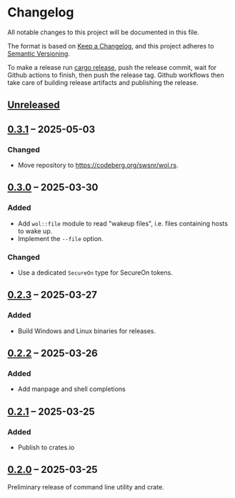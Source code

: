 # Changelog

All notable changes to this project will be documented in this file.

The format is based on [Keep a Changelog](https://keepachangelog.com/en/1.1.0/),
and this project adheres to
[Semantic Versioning](https://semver.org/spec/v2.0.0.html).

To make a release run [cargo release](https://github.com/crate-ci/cargo-release),
push the release commit, wait for Github actions to finish, then push the release tag.
Github workflows then take care of building release artifacts and publishing the release.

## [Unreleased]

## [0.3.1] – 2025-05-03

### Changed
- Move repository to <https://codeberg.org/swsnr/wol.rs>.

## [0.3.0] – 2025-03-30

### Added
- Add `wol::file` module to read "wakeup files", i.e. files containing hosts to wake up.
- Implement the `--file` option.

### Changed
- Use a dedicated `SecureOn` type for SecureOn tokens.

## [0.2.3] – 2025-03-27

### Added
- Build Windows and Linux binaries for releases.

## [0.2.2] – 2025-03-26

### Added
- Add manpage and shell completions

## [0.2.1] – 2025-03-25

### Added
- Publish to crates.io

## [0.2.0] – 2025-03-25

Preliminary release of command line utility and crate.

[Unreleased]: https://codeberg.org/swsnr/wol.rs/compare/v0.3.1...HEAD
[0.3.1]: https://codeberg.org/swsnr/wol.rs/compare/v0.3.0...v0.3.1
[0.3.0]: https://codeberg.org/swsnr/wol.rs/compare/v0.2.3...v0.3.0
[0.2.3]: https://codeberg.org/swsnr/wol.rs/compare/v0.2.2...v0.2.3
[0.2.2]: https://codeberg.org/swsnr/wol.rs/compare/v0.2.1...v0.2.2
[0.2.1]: https://codeberg.org/swsnr/wol.rs/compare/v0.2.0...v0.2.1
[0.2.0]: https://codeberg.org/swsnr/wol.rs/releases/tag/v0.2.0
